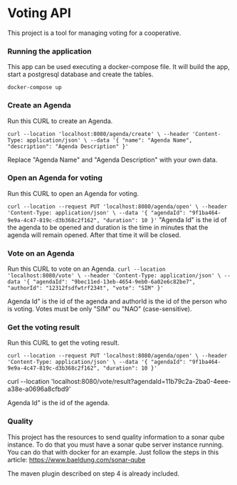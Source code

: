 # Voting API


This project is a tool for managing voting for a cooperative.
### Running the application
This app can be used executing a docker-compose file. It will build the app, start a postgresql database and create
the tables.

`docker-compose up`

### Create an Agenda

Run this CURL to create an Agenda.

`curl --location 'localhost:8080/agenda/create' \
--header 'Content-Type: application/json' \
--data '{
"name": "Agenda Name",
"description": "Agenda Description"
}'`

Replace "Agenda Name" and "Agenda Description" with your own data.


### Open an Agenda for voting

Run this CURL to open an Agenda for voting.

`curl --location --request PUT 'localhost:8080/agenda/open' \
--header 'Content-Type: application/json' \
--data '{
"agendaId": "9f1ba464-9e9a-4c47-819c-d3b368c2f162",
"duration": 10
}'`
 "Agenda Id" is the id of the agenda to be opened and duration is the time in minutes that the agenda will remain opened. After
that time it will be closed.

### Vote on an Agenda
Run this CURL to vote on an Agenda.
`curl --location 'localhost:8080/vote' \
--header 'Content-Type: application/json' \
--data '{
"agendaId": "9bec11ed-13eb-4654-9eb0-6a02e6c82be7",
"authorId": "12312fsdfwtrf234t",
"vote": "SIM"
}'`

Agenda Id" is the id of the agenda and authorId is the id of the person who is voting. Votes must be only "SIM" ou "NAO" (case-sensitive).

### Get the voting result
Run this CURL to get the voting result.

`curl --location --request PUT 'localhost:8080/agenda/open' \
--header 'Content-Type: application/json' \
--data '{
"agendaId": "9f1ba464-9e9a-4c47-819c-d3b368c2f162",
"duration": 10
}'`

curl --location 'localhost:8080/vote/result?agendaId=11b79c2a-2ba0-4eee-a38e-a0696a8cfbd9'

Agenda Id" is the id of the agenda.

### Quality
This project has the resources to send quality information to a sonar qube instance. To do that you must have a sonar qube server instance running. You can do that 
with docker for an example. Just follow the steps in this article: https://www.baeldung.com/sonar-qube

The maven plugin described on step 4 is already included. 
